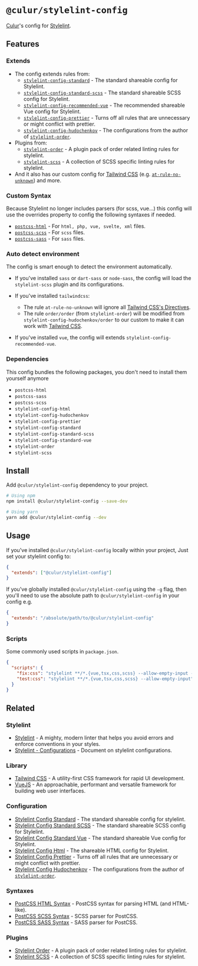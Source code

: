 # `@culur/stylelint-config`

[Culur](https://github.com/culur)'s config for [Stylelint](https://stylelint.io).

## Features

### Extends

- The config extends rules from:
  - [`stylelint-config-standard`](https://github.com/stylelint/stylelint-config-standard) - The standard shareable config for Stylelint.
  - [`stylelint-config-standard-scss`](https://github.com/stylelint-scss/stylelint-config-standard-scss) - The standard shareable SCSS config for Stylelint.
  - [`stylelint-config-recommended-vue`](https://github.com/ota-meshi/stylelint-config-recommended-vue) - The recommended shareable Vue config for Stylelint.
  - [`stylelint-config-prettier`](https://github.com/prettier/stylelint-config-prettier) - Turns off all rules that are unnecessary or might conflict with prettier.
  - [`stylelint-config-hudochenkov`](https://github.com/hudochenkov/stylelint-config-hudochenkov) - The configurations from the author of [`stylelint-order`](https://github.com/hudochenkov/stylelint-order).
- Plugins from:
  - [`stylelint-order`](https://github.com/hudochenkov/stylelint-order) - A plugin pack of order related linting rules for stylelint.
  - [`stylelint-scss`](https://github.com/kristerkari/stylelint-scss) - A collection of SCSS specific linting rules for stylelint.
- And it also has our custom config for [Tailwind CSS](https://tailwindcss.com/) (e.g. [`at-rule-no-unknown`](https://stylelint.io/user-guide/rules/at-rule-no-unknown)) and more.

### Custom Syntax

Because Stylelint no longer includes parsers (for scss, vue...) this config will use the overrides property to config the following syntaxes if needed.

- [`postcss-html`](https://www.npmjs.com/package/postcss-html) - For `html, php, vue, svelte, xml` files.
- [`postcss-scss`](https://www.npmjs.com/package/postcss-scss) - For `scss` files.
- [`postcss-sass`](https://www.npmjs.com/package/postcss-sass) - For `sass` files.

### Auto detect environment

The config is smart enough to detect the environment automatically.

- If you've installed `sass` or `dart-sass` or `node-sass`, the config will load the `stylelint-scss` plugin and its configurations.

- If you've installed `tailwindcss`:

  - The rule `at-rule-no-unknown` will ignore all [Tailwind CSS's Directives](https://tailwindcss.com/docs/functions-and-directives).
  - The rule `order/order` (from `stylelint-order`) will be modified from `stylelint-config-hudochenkov/order` to our custom to make it can work with [Tailwind CSS](https://tailwindcss.com).

- If you've installed `vue`, the config will extends `stylelint-config-recommended-vue`.

### Dependencies

This config bundles the following packages, you don't need to install them yourself anymore

- `postcss-html`
- `postcss-sass`
- `postcss-scss`
- `stylelint-config-html`
- `stylelint-config-hudochenkov`
- `stylelint-config-prettier`
- `stylelint-config-standard`
- `stylelint-config-standard-scss`
- `stylelint-config-standard-vue`
- `stylelint-order`
- `stylelint-scss`

## Install

Add `@culur/stylelint-config` dependency to your project.

```bash
# Using npm
npm install @culur/stylelint-config --save-dev

# Using yarn
yarn add @culur/stylelint-config --dev
```

## Usage

If you've installed `@culur/stylelint-config` locally within your project, Just set your stylelint config to:

```json
{
  "extends": ["@culur/stylelint-config"]
}
```

If you've globally installed `@culur/stylelint-config` using the `-g` flag, then you'll need to use the absolute path to `@culur/stylelint-config` in your config e.g.

```json
{
  "extends": "/absolute/path/to/@culur/stylelint-config"
}
```

### Scripts

Some commonly used scripts in `package.json`.

```json
{
  "scripts": {
    "fix:css": "stylelint **/*.{vue,tsx,css,scss} --allow-empty-input --fix",
    "test:css": "stylelint **/*.{vue,tsx,css,scss} --allow-empty-input"
  }
}
```

## Related

### Stylelint

- [Stylelint](https://github.com/stylelint/stylelint) - A mighty, modern linter that helps you avoid errors and enforce conventions in your styles.
- [Stylelint - Configurations](https://stylelint.io/user-guide/configure) - Document on stylelint configurations.

### Library

- [Tailwind CSS](https://tailwindcss.com) - A utility-first CSS framework for rapid UI development.
- [VueJS](https://vuejs.org/) - An approachable, performant and versatile framework for building web user interfaces.

### Configuration

- [Stylelint Config Standard](https://github.com/stylelint/stylelint-config-standard) - The standard shareable config for stylelint.
- [Stylelint Config Standard SCSS](https://github.com/stylelint-scss/stylelint-config-standard-scss) - The standard shareable SCSS config for Stylelint.
- [Stylelint Config Standard Vue](https://github.com/ota-meshi/stylelint-config-standard-vue) - The standard shareable Vue config for Stylelint.
- [Stylelint Config Html](https://github.com/ota-meshi/stylelint-config-html) - The shareable HTML config for Stylelint.
- [Stylelint Config Prettier](https://github.com/prettier/stylelint-config-prettier) - Turns off all rules that are unnecessary or might conflict with prettier.
- [Stylelint Config Hudochenkov](https://github.com/hudochenkov/stylelint-config-hudochenkov) - The configurations from the author of [`stylelint-order`](https://github.com/hudochenkov/stylelint-order).

### Syntaxes

- [PostCSS HTML Syntax](https://www.npmjs.com/package/postcss-html) - PostCSS syntax for parsing HTML (and HTML-like).
- [PostCSS SCSS Syntax](https://www.npmjs.com/package/postcss-scss) - SCSS parser for PostCSS.
- [PostCSS SASS Syntax](https://www.npmjs.com/package/postcss-sass) - SASS parser for PostCSS.

### Plugins

- [Stylelint Order](https://github.com/hudochenkov/stylelint-order) - A plugin pack of order related linting rules for stylelint.
- [Stylelint SCSS](https://github.com/kristerkari/stylelint-scss) - A collection of SCSS specific linting rules for stylelint.
